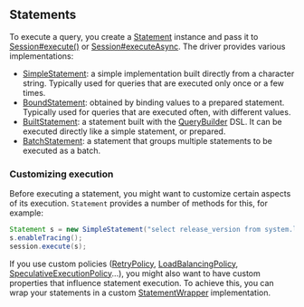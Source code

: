 ## Statements

To execute a query, you  create a [Statement] instance and pass it to [Session#execute()][execute] or
[Session#executeAsync][executeAsync]. The driver provides various implementations:

* [SimpleStatement](simple/): a simple implementation built directly from a
  character string. Typically used for queries that are executed only
  once or a few times.
* [BoundStatement](prepared/): obtained by binding values to a prepared
  statement. Typically used for queries that are executed
  often, with different values.
* [BuiltStatement](built/): a statement built with the [QueryBuilder] DSL. It
  can be executed directly like a simple statement, or prepared.
* [BatchStatement](batch/): a statement that groups multiple statements to be
  executed as a batch.


### Customizing execution

Before executing a statement, you might want to customize certain
aspects of its execution. `Statement` provides a number of methods for
this, for example:

```java
Statement s = new SimpleStatement("select release_version from system.local");
s.enableTracing();
session.execute(s);
```

If you use custom policies ([RetryPolicy], [LoadBalancingPolicy],
[SpeculativeExecutionPolicy]...), you might also want to have custom
properties that influence statement execution. To achieve this, you can
wrap your statements in a custom [StatementWrapper] implementation.

[Statement]:                  http://docs.datastax.com/en/drivers/java/3.3/com/datastax/driver/core/Statement.html
[QueryBuilder]:               http://docs.datastax.com/en/drivers/java/3.3/com/datastax/driver/core/querybuilder/QueryBuilder.html
[StatementWrapper]:           http://docs.datastax.com/en/drivers/java/3.3/com/datastax/driver/core/StatementWrapper.html
[RetryPolicy]:                http://docs.datastax.com/en/drivers/java/3.3/com/datastax/driver/core/policies/RetryPolicy.html
[LoadBalancingPolicy]:        http://docs.datastax.com/en/drivers/java/3.3/com/datastax/driver/core/policies/LoadBalancingPolicy.html
[SpeculativeExecutionPolicy]: http://docs.datastax.com/en/drivers/java/3.3/com/datastax/driver/core/policies/SpeculativeExecutionPolicy.html
[execute]:                    http://docs.datastax.com/en/drivers/java/3.3/com/datastax/driver/core/Session.html#execute-com.datastax.driver.core.Statement-
[executeAsync]:               http://docs.datastax.com/en/drivers/java/3.3/com/datastax/driver/core/Session.html#executeAsync-com.datastax.driver.core.Statement-
